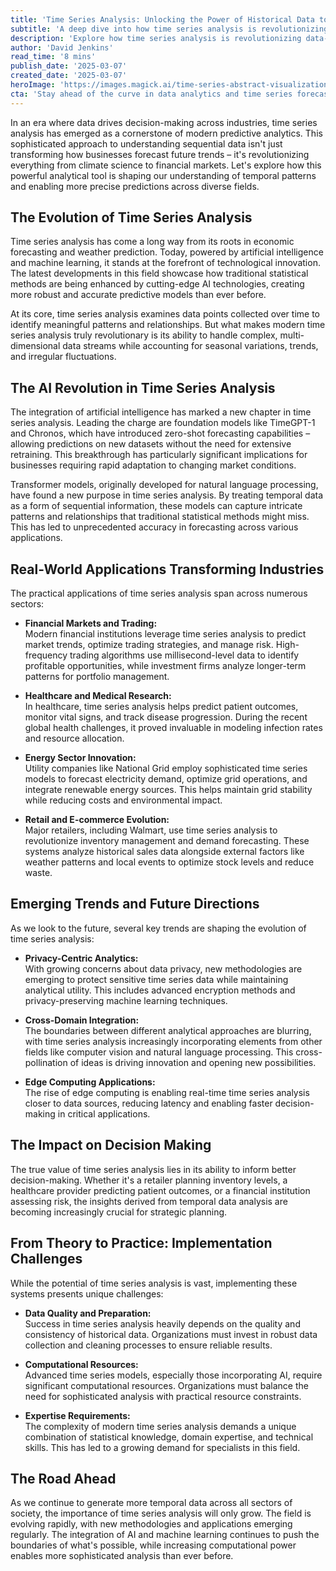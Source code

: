 ```yaml
---
title: 'Time Series Analysis: Unlocking the Power of Historical Data to Shape Tomorrow''s Decisions'
subtitle: 'A deep dive into how time series analysis is revolutionizing data-driven decision making across industries'
description: 'Explore how time series analysis is revolutionizing data-driven decision making across industries, from AI-powered forecasting to real-world applications in finance, healthcare, energy, and retail. Learn about emerging trends, implementation challenges, and the future of this transformative technology.'
author: 'David Jenkins'
read_time: '8 mins'
publish_date: '2025-03-07'
created_date: '2025-03-07'
heroImage: 'https://images.magick.ai/time-series-abstract-visualization.jpg'
cta: 'Stay ahead of the curve in data analytics and time series forecasting! Follow us on LinkedIn for regular insights, expert perspectives, and the latest developments in predictive analytics.'
---
```


In an era where data drives decision-making across industries, time series analysis has emerged as a cornerstone of modern predictive analytics. This sophisticated approach to understanding sequential data isn't just transforming how businesses forecast future trends – it's revolutionizing everything from climate science to financial markets. Let's explore how this powerful analytical tool is shaping our understanding of temporal patterns and enabling more precise predictions across diverse fields.

## The Evolution of Time Series Analysis

Time series analysis has come a long way from its roots in economic forecasting and weather prediction. Today, powered by artificial intelligence and machine learning, it stands at the forefront of technological innovation. The latest developments in this field showcase how traditional statistical methods are being enhanced by cutting-edge AI technologies, creating more robust and accurate predictive models than ever before.

At its core, time series analysis examines data points collected over time to identify meaningful patterns and relationships. But what makes modern time series analysis truly revolutionary is its ability to handle complex, multi-dimensional data streams while accounting for seasonal variations, trends, and irregular fluctuations.

## The AI Revolution in Time Series Analysis

The integration of artificial intelligence has marked a new chapter in time series analysis. Leading the charge are foundation models like TimeGPT-1 and Chronos, which have introduced zero-shot forecasting capabilities – allowing predictions on new datasets without the need for extensive retraining. This breakthrough has particularly significant implications for businesses requiring rapid adaptation to changing market conditions.

Transformer models, originally developed for natural language processing, have found a new purpose in time series analysis. By treating temporal data as a form of sequential information, these models can capture intricate patterns and relationships that traditional statistical methods might miss. This has led to unprecedented accuracy in forecasting across various applications.

## Real-World Applications Transforming Industries

The practical applications of time series analysis span across numerous sectors:

- **Financial Markets and Trading:**  
  Modern financial institutions leverage time series analysis to predict market trends, optimize trading strategies, and manage risk. High-frequency trading algorithms use millisecond-level data to identify profitable opportunities, while investment firms analyze longer-term patterns for portfolio management.

- **Healthcare and Medical Research:**  
  In healthcare, time series analysis helps predict patient outcomes, monitor vital signs, and track disease progression. During the recent global health challenges, it proved invaluable in modeling infection rates and resource allocation.

- **Energy Sector Innovation:**  
  Utility companies like National Grid employ sophisticated time series models to forecast electricity demand, optimize grid operations, and integrate renewable energy sources. This helps maintain grid stability while reducing costs and environmental impact.

- **Retail and E-commerce Evolution:**  
  Major retailers, including Walmart, use time series analysis to revolutionize inventory management and demand forecasting. These systems analyze historical sales data alongside external factors like weather patterns and local events to optimize stock levels and reduce waste.

## Emerging Trends and Future Directions

As we look to the future, several key trends are shaping the evolution of time series analysis:

- **Privacy-Centric Analytics:**  
  With growing concerns about data privacy, new methodologies are emerging to protect sensitive time series data while maintaining analytical utility. This includes advanced encryption methods and privacy-preserving machine learning techniques.

- **Cross-Domain Integration:**  
  The boundaries between different analytical approaches are blurring, with time series analysis increasingly incorporating elements from other fields like computer vision and natural language processing. This cross-pollination of ideas is driving innovation and opening new possibilities.

- **Edge Computing Applications:**  
  The rise of edge computing is enabling real-time time series analysis closer to data sources, reducing latency and enabling faster decision-making in critical applications.

## The Impact on Decision Making

The true value of time series analysis lies in its ability to inform better decision-making. Whether it's a retailer planning inventory levels, a healthcare provider predicting patient outcomes, or a financial institution assessing risk, the insights derived from temporal data analysis are becoming increasingly crucial for strategic planning.

## From Theory to Practice: Implementation Challenges

While the potential of time series analysis is vast, implementing these systems presents unique challenges:

- **Data Quality and Preparation:**  
  Success in time series analysis heavily depends on the quality and consistency of historical data. Organizations must invest in robust data collection and cleaning processes to ensure reliable results.

- **Computational Resources:**  
  Advanced time series models, especially those incorporating AI, require significant computational resources. Organizations must balance the need for sophisticated analysis with practical resource constraints.

- **Expertise Requirements:**  
  The complexity of modern time series analysis demands a unique combination of statistical knowledge, domain expertise, and technical skills. This has led to a growing demand for specialists in this field.

## The Road Ahead

As we continue to generate more temporal data across all sectors of society, the importance of time series analysis will only grow. The field is evolving rapidly, with new methodologies and applications emerging regularly. The integration of AI and machine learning continues to push the boundaries of what's possible, while increasing computational power enables more sophisticated analysis than ever before.